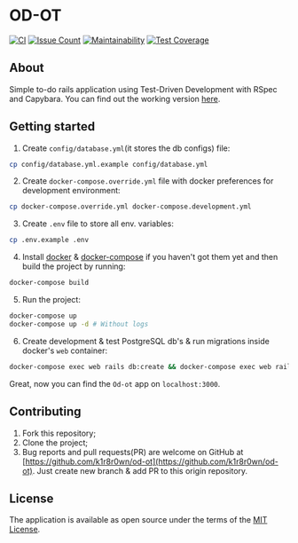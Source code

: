 # OD-OT

[![CI](https://github.com/k1r8r0wn/od-ot/actions/workflows/ci.yml/badge.svg?branch=master&event=push)](https://github.com/k1r8r0wn/od-ot/actions/workflows/ci.yml)
[![Issue Count](https://codeclimate.com/github/k1r8r0wn/od-ot/badges/issue_count.svg)](https://codeclimate.com/github/k1r8r0wn/od-ot)
[![Maintainability](https://api.codeclimate.com/v1/badges/7ee164a00df359ca7c84/maintainability)](https://codeclimate.com/github/k1r8r0wn/od-ot/maintainability)
[![Test Coverage](https://api.codeclimate.com/v1/badges/7ee164a00df359ca7c84/test_coverage)](https://codeclimate.com/github/k1r8r0wn/od-ot/test_coverage)

## About

Simple to-do rails application using Test-Driven Development with RSpec and Capybara. You can find out the working version [here](https://od-ot.herokuapp.com).

## Getting started

1. Create `config/database.yml`(it stores the db configs) file:

  ```bash
  cp config/database.yml.example config/database.yml
  ```

2. Create `docker-compose.override.yml` file with docker preferences for development environment:

  ```bash
  cp docker-compose.override.yml docker-compose.development.yml
  ```

3. Create `.env` file to store all env. variables:

  ```bash
  cp .env.example .env
  ```

4. Install [docker](https://docs.docker.com/engine/installation/) & [docker-compose](https://docs.docker.com/compose/install/) if you haven't got them yet and then build the project by running:

  ```bash
  docker-compose build
  ```

5. Run the project:

  ```bash
  docker-compose up
  docker-compose up -d # Without logs
  ```

6. Create development & test PostgreSQL db's & run migrations inside docker's `web` container:

  ```bash
  docker-compose exec web rails db:create && docker-compose exec web rails db:migrate
  ```

Great, now you can find the `Od-ot` app on `localhost:3000`.

## Contributing

1. Fork this repository;
2. Clone the project;
3. Bug reports and pull requests(PR) are welcome on GitHub at [https://github.com/k1r8r0wn/od-ot](https://github.com/k1r8r0wn/od-ot). Just create new branch & add PR to this origin repository.

## License

The application is available as open source under the terms of the [MIT License](http://opensource.org/licenses/MIT).
